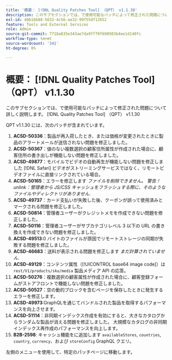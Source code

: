 ```yaml
---
title: '概要： [!DNL Quality Patches Tool] （QPT） v1.1.30'
description: このサブセクションでは、で使用可能なパッチによって修正された問題について詳しく説明します。 [!DNL Quality Patches Tool] （QPT） v1.1.30
exl-id: 40b1bb88-5032-4c56-ae32-99f55df12652
feature: Tools and External Services
role: Admin
source-git-commit: 7718a835e343ae7da9ff79f690503b4ee1d140fc
workflow-type: tm+mt
source-wordcount: '341'
ht-degree: 0%

---
```


# 概要： [!DNL Quality Patches Tool] （QPT） v1.1.30

このサブセクションでは、で使用可能なパッチによって修正された問題について詳しく説明します。 [!DNL Quality Patches Tool] （QPT） v1.1.30

QPT v1.1.30 には、次のパッチが含まれています。

1. **ACSD-50336**：製品が再入荷したとき、または価格が変更されたときに製品のアラートメールが送信されない問題を修正しました。
1. **ACSD-50367**：値のない複数選択の顧客住所属性が作成された場合に、顧客住所の書き出しが機能しない問題を修正しました。
1. **ACSD-49877**：モバイルでビデオの自動再生が機能しない問題を修正しました [!DNL Safari] ビデオがストリーミングサービスではなく、リモートビデオファイルに直接リンクされている場合。
1. **ACSD-50165**：エラーを修正します *ファイルを削除できません。 警告！unlink：管理者から JS/CSS キャッシュをフラッシュする際に、そのようなファイルやディレクトリがありません*.
1. **ACSD-49737**：カード支払いが失敗した後、クーポンが誤って使用済みとマークされる問題を修正しました。
1. **ACSD-50814**：管理者ユーザーがクレジットメモを作成できない問題を修正しました。
1. **ACSD-50116**：管理者ユーザーがサブカテゴリレベル 3 以下の URL の書き換えを作成できない問題を修正しました。
1. **ACSD-49513**:0 バイトのファイルが原因でリモートストレージの同期が失敗する問題を修正しました。
1. **ACSD-46683**：送料が表示される問題を修正します *まだ計算されていません*.
1. **ACSD-49129**：コンテンツ属性（[!UICONTROL base64 image code]）は `rest/V1/products/sku/media` 製品メディア API の応答。
1. **ACSD-50276**：複数選択の顧客属性が作成された場合に、顧客登録フォームがストアフロントで機能しない問題を修正しました。
1. **ACSD-50527**：空の動的ブロックを含むページを保存したときに発生するエラーを修正します。
1. **ACSD-49973**:GraphQLを通じてバンドルされた製品を取得するパフォーマンスを向上させます。
1. **ACSD-51114**：非同期インデックス作成を有効にすると、大きなカタログからランダムな製品が消える問題を修正しました。 大規模なカタログの非同期インデックス再作成のパフォーマンスを向上します。
1. **B2B-2598**: キャッシュ機能をに追加します `availableStores`, `countries`, `country`, `currency`、および `storeConfig` GraphQL クエリ。

左側のメニューを使用して、特定のパッチページに移動します。
